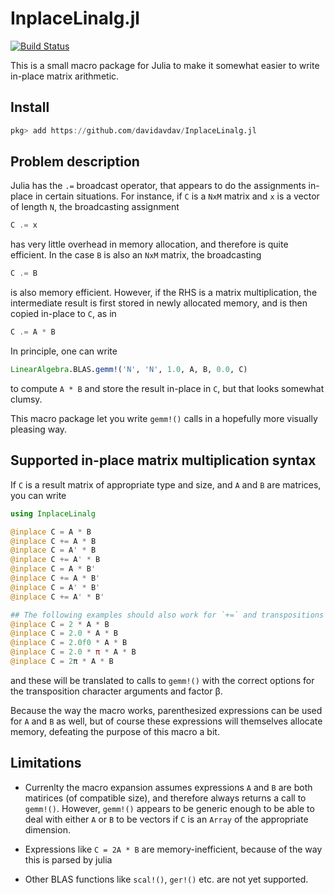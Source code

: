# InplaceLinalg.jl

[![Build Status](https://travis-ci.org/davidavdav/InplaceLinalg.jl.svg?branch=master)](https://travis-ci.org/davidavdav/InplaceLinalg.jl)

This is a small macro package for Julia to make it somewhat easier to write in-place matrix arithmetic. 

## Install

```julia
pkg> add https://github.com/davidavdav/InplaceLinalg.jl
```

## Problem description

Julia has the `.=` broadcast operator, that appears to do the assignments in-place in certain situations.  For instance, if `C` is a `NxM` matrix and `x` is a vector of length `N`, the broadcasting assignment
```julia
C .= x
```
has very little overhead in memory allocation, and therefore is quite efficient.  In the case `B` is also an `NxM` matrix, the broadcasting
```julia
C .= B
```
is also memory efficient.  However, if the RHS is a matrix multiplication, the intermediate result is first stored in newly allocated memory, and is then copied in-place to `C`, as in 
```julia
C .= A * B
```
In principle, one can write 
```julia
LinearAlgebra.BLAS.gemm!('N', 'N', 1.0, A, B, 0.0, C)
```
to compute `A * B` and store the result in-place in `C`, but that looks somewhat clumsy.  

This macro package let you write `gemm!()` calls in a hopefully more visually pleasing way. 

## Supported in-place matrix multiplication syntax

If `C` is a result matrix of appropriate type and size, and `A` and `B` are matrices, you can write
```julia
using InplaceLinalg

@inplace C = A * B
@inplace C += A * B
@inplace C = A' * B
@inplace C += A' * B
@inplace C = A * B'
@inplace C += A * B'
@inplace C = A' * B'
@inplace C += A' * B'

## The following examples should also work for `+=` and transpositions of A and B
@inplace C = 2 * A * B
@inplace C = 2.0 * A * B 
@inplace C = 2.0f0 * A * B
@inplace C = 2.0 * π * A * B
@inplace C = 2π * A * B
```
and these will be translated to calls to `gemm!()` with the correct options for the transposition character arguments and factor β. 

Because the way the macro works, parenthesized expressions can be used for `A` and `B` as well, but of course these expressions will themselves allocate memory, defeating the purpose of this macro a bit.

## Limitations

 - Currenlty the macro expansion assumes expressions `A` and `B` are both matirices (of compatible size), and therefore always returns a call to `gemm!()`.  However, `gemm!()` appears to be generic enough to be able to deal with either `A` or `B` to be vectors if `C` is an `Array` of the appropriate dimension. 

- Expressions like `C = 2A * B` are memory-inefficient, because of the way this is parsed by julia

- Other BLAS functions like `scal!()`, `ger!()` etc. are not yet supported.  
